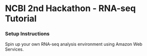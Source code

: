 # NCBI 2nd Hackathon - RNA-seq Tutorial
### Setup Instructions

Spin up your own RNA-seq analysis environment using Amazon Web Services.
